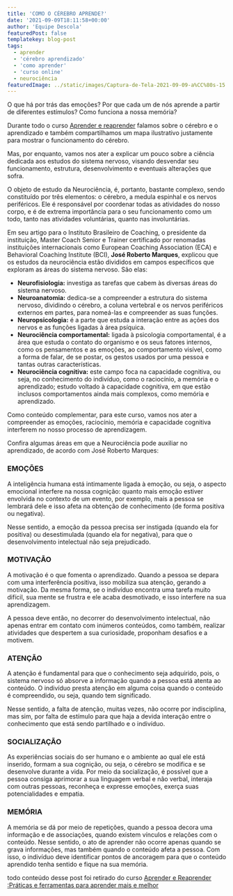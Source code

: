 ```yaml
---
title: 'COMO O CÉREBRO APRENDE?'
date: '2021-09-09T18:11:58+00:00'
author: 'Equipe Descola'
featuredPost: false
templatekey: blog-post
tags:
  - aprender
  - 'cérebro aprendizado'
  - 'como aprender'
  - 'curso online'
  - neurociência
featuredImage: ../static/images/Captura-de-Tela-2021-09-09-a%CC%80s-15.png
---
```


O que há por trás das emoções? Por que cada um de nós aprende a partir de diferentes estímulos? Como funciona a nossa memória?

Durante todo o curso [Aprender e reaprender](https://descola.org/aprender-e-reaprender) falamos sobre o cérebro e o aprendizado e também compartilhamos um mapa ilustrativo justamente para mostrar o funcionamento do cérebro.

Mas, por enquanto, vamos nos ater a explicar um pouco sobre a ciência dedicada aos estudos do sistema nervoso, visando desvendar seu funcionamento, estrutura, desenvolvimento e eventuais alterações que sofra.

O objeto de estudo da Neurociência, é, portanto, bastante complexo, sendo constituído por três elementos: o cérebro, a medula espinhal e os nervos periféricos. Ele é responsável por coordenar todas as atividades do nosso corpo, e é de extrema importância para o seu funcionamento como um todo, tanto nas atividades voluntárias, quanto nas involuntárias.

Em seu artigo para o Instituto Brasileiro de Coaching, o presidente da instituição, Master Coach Senior e Trainer certificado por renomadas instituições internacionais como European Coaching Association (ECA) e Behavioral Coaching Institute (BCI), **José Roberto Marques**, explicou que os estudos da neurociência estão divididos em campos específicos que exploram as áreas do sistema nervoso. São elas:

- **Neurofisiologia:** investiga as tarefas que cabem às diversas áreas do sistema nervoso.
- **Neuroanatomia:** dedica-se a compreender a estrutura do sistema nervoso, dividindo o cérebro, a coluna vertebral e os nervos periféricos externos em partes, para nomeá-las e compreender as suas funções.
- **Neuropsicologia:** é a parte que estuda a interação entre as ações dos nervos e as funções ligadas à área psíquica.
- **Neurociência comportamental:** ligada à psicologia comportamental, é a área que estuda o contato do organismo e os seus fatores internos, como os pensamentos e as emoções, ao comportamento visível, como a forma de falar, de se postar, os gestos usados por uma pessoa e tantas outras características.
- **Neurociência cognitiva:** este campo foca na capacidade cognitiva, ou seja, no conhecimento do indivíduo, como o raciocínio, a memória e o aprendizado; estudo voltado à capacidade cognitiva, em que estão inclusos comportamentos ainda mais complexos, como memória e aprendizado.

Como conteúdo complementar, para este curso, vamos nos ater a compreender as emoções, raciocínio, memória e capacidade cognitiva interferem no nosso processo de aprendizagem.

Confira algumas áreas em que a Neurociência pode auxiliar no aprendizado, de acordo com José Roberto Marques:

### **EMOÇÕES**

A inteligência humana está intimamente ligada à emoção, ou seja, o aspecto emocional interfere na nossa cognição: quanto mais emoção estiver envolvida no contexto de um evento, por exemplo, mais a pessoa se lembrará dele e isso afeta na obtenção de conhecimento (de forma positiva ou negativa).

Nesse sentido, a emoção da pessoa precisa ser instigada (quando ela for positiva) ou desestimulada (quando ela for negativa), para que o desenvolvimento intelectual não seja prejudicado.

### **MOTIVAÇÃO**

A motivação é o que fomenta o aprendizado. Quando a pessoa se depara com uma interferência positiva, isso mobiliza sua atenção, gerando a motivação. Da mesma forma, se o indivíduo encontra uma tarefa muito difícil, sua mente se frustra e ele acaba desmotivado, e isso interfere na sua aprendizagem.

A pessoa deve então, no decorrer do desenvolvimento intelectual, não apenas entrar em contato com inúmeros conteúdos, como também, realizar atividades que despertem a sua curiosidade, proponham desafios e a motivem.

### **ATENÇÃO**

A atenção é fundamental para que o conhecimento seja adquirido, pois, o sistema nervoso só absorve a informação quando a pessoa está atenta ao conteúdo. O indivíduo presta atenção em alguma coisa quando o conteúdo é compreendido, ou seja, quando tem significado.

Nesse sentido, a falta de atenção, muitas vezes, não ocorre por indisciplina, mas sim, por falta de estímulo para que haja a devida interação entre o conhecimento que está sendo partilhado e o indivíduo.

### **SOCIALIZAÇÃO**

As experiências sociais do ser humano e o ambiente ao qual ele está inserido, formam a sua cognição, ou seja, o cérebro se modifica e se desenvolve durante a vida. Por meio da socialização, é possível que a pessoa consiga aprimorar a sua linguagem verbal e não verbal, interaja com outras pessoas, reconheça e expresse emoções, exerça suas potencialidades e empatia.

### **MEMÓRIA**

A memória se dá por meio de repetições, quando a pessoa decora uma informação e de associações, quando existem vínculos e relações com o conteúdo. Nesse sentido, o ato de aprender não ocorre apenas quando se grava informações, mas também quando o conteúdo afeta a pessoa. Com isso, o indivíduo deve identificar pontos de ancoragem para que o conteúdo aprendido tenha sentido e fique na sua memória.

todo conteúdo desse post foi retirado do curso [Aprender e Reaprender :Práticas e ferramentas para aprender mais e melhor](https://descola.org/aprender-e-reaprender)

